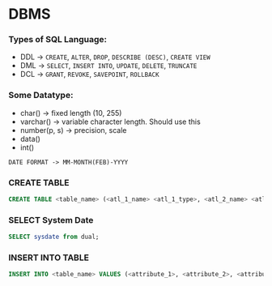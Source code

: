 # DBMS

### Types of SQL Language:

- DDL -> `CREATE`, `ALTER`, `DROP`, `DESCRIBE (DESC)`, `CREATE VIEW`
- DML -> `SELECT`, `INSERT INTO`, `UPDATE`, `DELETE`, `TRUNCATE`
- DCL -> `GRANT`, `REVOKE`, `SAVEPOINT`, `ROLLBACK`

### Some Datatype:

- char() -> fixed length (10, 255)
- varchar() -> variable character length. Should use this
- number(p, s) -> precision, scale
- data()
- int()

```
DATE FORMAT -> MM-MONTH(FEB)-YYYY
```

### CREATE TABLE

```sql
CREATE TABLE <table_name> (<atl_1_name> <atl_1_type>, <atl_2_name> <atl_2_type>);
```

### SELECT System Date

```sql
SELECT sysdate from dual;
```

### INSERT INTO TABLE

```sql
INSERT INTO <table_name> VALUES (<attribute_1>, <attribute_2>, <attribute_2>)
```
